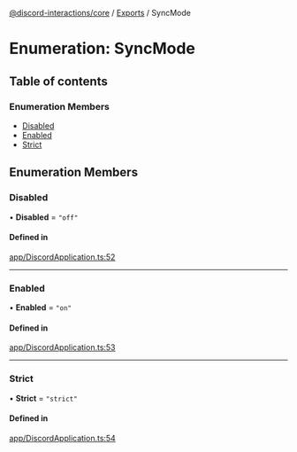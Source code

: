 [@discord-interactions/core](../README.md) / [Exports](../modules.md) / SyncMode

# Enumeration: SyncMode

## Table of contents

### Enumeration Members

- [Disabled](SyncMode.md#disabled)
- [Enabled](SyncMode.md#enabled)
- [Strict](SyncMode.md#strict)

## Enumeration Members

### Disabled

• **Disabled** = ``"off"``

#### Defined in

[app/DiscordApplication.ts:52](https://github.com/ssMMiles/discord-interactions/blob/fae7bc7/packages/core/src/app/DiscordApplication.ts#L52)

___

### Enabled

• **Enabled** = ``"on"``

#### Defined in

[app/DiscordApplication.ts:53](https://github.com/ssMMiles/discord-interactions/blob/fae7bc7/packages/core/src/app/DiscordApplication.ts#L53)

___

### Strict

• **Strict** = ``"strict"``

#### Defined in

[app/DiscordApplication.ts:54](https://github.com/ssMMiles/discord-interactions/blob/fae7bc7/packages/core/src/app/DiscordApplication.ts#L54)
